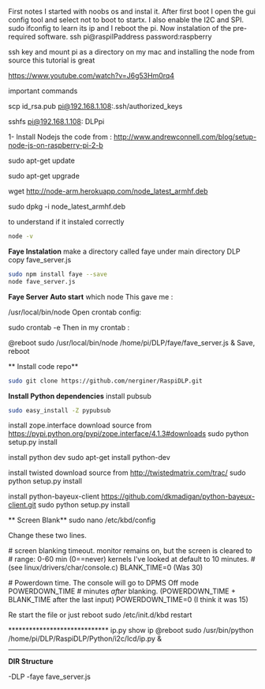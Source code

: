 First notes
I started with noobs os and instal it. After first boot I open the gui config tool and select not to boot to startx. I also enable the I2C and
SPI. 
sudo ifconfig to learn its ip and I reboot the pi.
Now instalation of the pre-required software.
ssh pi@raspiIPaddress
password:raspberry

ssh key and mount pi as a directory on my mac and installing the node from source this tutorial is great

https://www.youtube.com/watch?v=J6g53Hm0rq4

important commands

scp id_rsa.pub pi@192.168.1.108:.ssh/authorized_keys

sshfs pi@192.168.1.108: DLPpi



1- Install Nodejs 
the code from :
http://www.andrewconnell.com/blog/setup-node-js-on-raspberry-pi-2-b


sudo apt-get update

sudo apt-get upgrade

wget http://node-arm.herokuapp.com/node_latest_armhf.deb

sudo dpkg -i node_latest_armhf.deb



to understand if it instaled correctly
```sh
node -v
```

**Faye Instalation**
make a directory called faye under main directory DLP
copy fave_server.js
```sh
sudo npm install faye --save
node fave_server.js
```
**Faye Server Auto start**
which node
This gave me :

/usr/local/bin/node
Open crontab config:

sudo crontab -e
Then in my crontab :

@reboot sudo /usr/local/bin/node /home/pi/DLP/faye/fave_server.js & 
Save, reboot

** Install code repo**
```sh
sudo git clone https://github.com/nerginer/RaspiDLP.git
```

**Install Python dependencies**
install pubsub
```sh
sudo easy_install -Z pypubsub
```
install zope.interface
download source from
https://pypi.python.org/pypi/zope.interface/4.1.3#downloads
sudo python setup.py install

install python dev
sudo apt-get install python-dev

install twisted
download source from
http://twistedmatrix.com/trac/
sudo python setup.py install

install python-bayeux-client
https://github.com/dkmadigan/python-bayeux-client.git
sudo python setup.py install

** Screen Blank**
sudo nano /etc/kbd/config

Change these two lines.

\# screen blanking timeout. monitor remains on, but the screen is cleared to
\# range: 0-60 min (0==never) kernels I've looked at default to 10 minutes.
\# (see linux/drivers/char/console.c)
BLANK_TIME=0 (Was 30)

\# Powerdown time. The console will go to DPMS Off mode POWERDOWN_TIME
\# minutes _after_ blanking. (POWERDOWN_TIME + BLANK_TIME after the last input)
POWERDOWN_TIME=0 (I think it was 15)

Re start the file or just reboot
sudo /etc/init.d/kbd restart

\*****************************
ip.py show ip
@reboot sudo /usr/bin/python /home/pi/DLP/RaspiDLP/Python/i2c/lcd/ip.py &
***************

**DIR Structure**

-DLP
  -faye
    fave_server.js
    
    

